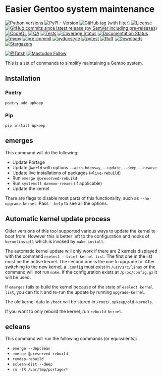 # Easier Gentoo system maintenance

[![Python versions](https://img.shields.io/pypi/pyversions/upkeep.svg?color=blue&logo=python&logoColor=white)](https://www.python.org/)
[![PyPI - Version](https://img.shields.io/pypi/v/upkeep)](https://pypi.org/project/upkeep/)
[![GitHub tag (with filter)](https://img.shields.io/github/v/tag/Tatsh/upkeep)](https://github.com/Tatsh/upkeep/tags)
[![License](https://img.shields.io/github/license/Tatsh/upkeep)](https://github.com/Tatsh/upkeep/blob/master/LICENSE.txt)
[![GitHub commits since latest release (by SemVer including pre-releases)](https://img.shields.io/github/commits-since/Tatsh/upkeep/v1.6.1/master)](https://github.com/Tatsh/upkeep/compare/v1.6.1...master)
[![CodeQL](https://github.com/Tatsh/upkeep/actions/workflows/codeql.yml/badge.svg)](https://github.com/Tatsh/upkeep/actions/workflows/codeql.yml)
[![QA](https://github.com/Tatsh/upkeep/actions/workflows/qa.yml/badge.svg)](https://github.com/Tatsh/upkeep/actions/workflows/qa.yml)
[![Tests](https://github.com/Tatsh/upkeep/actions/workflows/tests.yml/badge.svg)](https://github.com/Tatsh/upkeep/actions/workflows/tests.yml)
[![Coverage Status](https://coveralls.io/repos/github/Tatsh/upkeep/badge.svg?branch=master)](https://coveralls.io/github/Tatsh/upkeep?branch=master)
[![Documentation Status](https://readthedocs.org/projects/upkeep/badge/?version=latest)](https://upkeep.readthedocs.org/?badge=latest)
[![mypy](https://www.mypy-lang.org/static/mypy_badge.svg)](http://mypy-lang.org/)
[![pre-commit](https://img.shields.io/badge/pre--commit-enabled-brightgreen?logo=pre-commit&logoColor=white)](https://github.com/pre-commit/pre-commit)
[![pydocstyle](https://img.shields.io/badge/pydocstyle-enabled-AD4CD3)](http://www.pydocstyle.org/en/stable/)
[![pytest](https://img.shields.io/badge/pytest-zz?logo=Pytest&labelColor=black&color=black)](https://docs.pytest.org/en/stable/)
[![Ruff](https://img.shields.io/endpoint?url=https://raw.githubusercontent.com/astral-sh/ruff/main/assets/badge/v2.json)](https://github.com/astral-sh/ruff)
[![Downloads](https://static.pepy.tech/badge/upkeep/month)](https://pepy.tech/project/upkeep)
[![Stargazers](https://img.shields.io/github/stars/Tatsh/upkeep?logo=github&style=flat)](https://github.com/Tatsh/upkeep/stargazers)

[![@Tatsh](https://img.shields.io/badge/dynamic/json?url=https%3A%2F%2Fpublic.api.bsky.app%2Fxrpc%2Fapp.bsky.actor.getProfile%2F%3Factor%3Ddid%3Aplc%3Auq42idtvuccnmtl57nsucz72%26query%3D%24.followersCount%26style%3Dsocial%26logo%3Dbluesky%26label%3DFollow%2520%40Tatsh&query=%24.followersCount&style=social&logo=bluesky&label=Follow%20%40Tatsh)](https://bsky.app/profile/Tatsh.bsky.social)
[![Mastodon Follow](https://img.shields.io/mastodon/follow/109370961877277568?domain=hostux.social&style=social)](https://hostux.social/@Tatsh)

This is a set of commands to simplify maintaining a Gentoo system.

## Installation

### Poetry

```shell
poetry add upkeep
```

### Pip

```shell
pip install upkeep
```

## emerges

This command will do the following:

- Update Portage
- Update `@world` with options `--with-bdeps=y`, `--update`, `--deep`,
  `--newuse`
- Update live installations of packages (`@live-rebuild`)
- Run `emerge @preserved-rebuild`
- Run `systemctl daemon-reexec` (if applicable)
- Update the kernel

There are flags to disable most parts of this functionality, such as
`--no-upgrade-kernel`. Pass `--help` to see all the options.

## Automatic kernel update process

Older versions of this tool supported various ways to update the kernel to boot from. However this
is better left to the configuration and hooks of `kernelinstall` which is invoked by `make install`.

The automatic kernel update will only work if there are 2 kernels displayed
with the command `eselect --brief kernel list`. The first one in the list must
be the active kernel. The second one is the one to upgrade to. After switching
to the new kernel, a `.config` must exist in `/usr/src/linux` or the command
will not run `make`. If the configuration exists at `/proc/config.gz` it will
be used.

If `emerges` fails to build the kernel because of the state of
`eselect kernel list`, you can fix it and re-run the update by running
`upgrade-kernel`.

The old kernel data in `/boot` will be stored in `/root/.upkeep/old-kernels`.

If you want to only rebuild the kernel, run `rebuild-kernel`.

## ecleans

This command will run the following commands (or equivalents):

- `emerge --depclean`
- `emerge @preserved-rebuild`
- `revdep-rebuild`
- `eclean-dist --deep`
- `rm -fR /var/tmp/portage/*`
